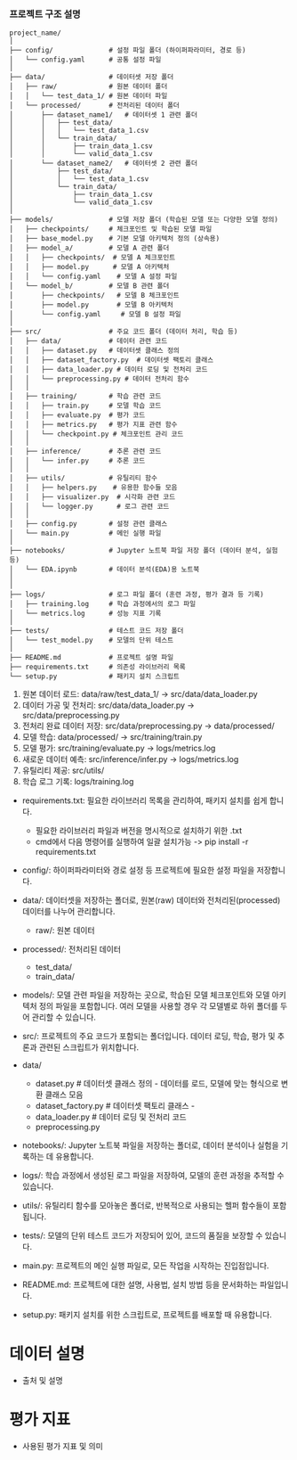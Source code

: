 ### 프로젝트 구조 설명

```
project_name/
│
├── config/              # 설정 파일 폴더 (하이퍼파라미터, 경로 등)
│   └── config.yaml      # 공통 설정 파일
│
├── data/                # 데이터셋 저장 폴더
│   ├── raw/             # 원본 데이터 폴더
│   │   └── test_data_1/ # 원본 데이터 파일
│   └── processed/       # 전처리된 데이터 폴더
│       ├── dataset_name1/   # 데이터셋 1 관련 폴더
│       │   ├── test_data/
│       │   │   └── test_data_1.csv
│       │   └── train_data/
│       │       ├── train_data_1.csv
│       │       └── valid_data_1.csv
│       └── dataset_name2/   # 데이터셋 2 관련 폴더
│           ├── test_data/
│           │   └── test_data_1.csv
│           └── train_data/
│               ├── train_data_1.csv
│               └── valid_data_1.csv
│
├── models/              # 모델 저장 폴더 (학습된 모델 또는 다양한 모델 정의)
│   ├── checkpoints/     # 체크포인트 및 학습된 모델 파일
│   ├── base_model.py    # 기본 모델 아키텍처 정의 (상속용)
│   ├── model_a/         # 모델 A 관련 폴더
│   │   ├── checkpoints/  # 모델 A 체크포인트
│   │   ├── model.py      # 모델 A 아키텍처
│   │   └── config.yaml    # 모델 A 설정 파일
│   └── model_b/         # 모델 B 관련 폴더
│       ├── checkpoints/   # 모델 B 체크포인트
│       ├── model.py       # 모델 B 아키텍처
│       └── config.yaml     # 모델 B 설정 파일
│
├── src/                 # 주요 코드 폴더 (데이터 처리, 학습 등)
│   ├── data/            # 데이터 관련 코드
│   │   ├── dataset.py   # 데이터셋 클래스 정의
│   │   ├── dataset_factory.py  # 데이터셋 팩토리 클래스
│   │   ├── data_loader.py # 데이터 로딩 및 전처리 코드
│   │   └── preprocessing.py # 데이터 전처리 함수
│   │
│   ├── training/        # 학습 관련 코드
│   │   ├── train.py     # 모델 학습 코드
│   │   ├── evaluate.py  # 평가 코드
│   │   ├── metrics.py   # 평가 지표 관련 함수
│   │   └── checkpoint.py # 체크포인트 관리 코드
│   │
│   ├── inference/       # 추론 관련 코드
│   │   └── infer.py     # 추론 코드
│   │
│   ├── utils/           # 유틸리티 함수
│   │   ├── helpers.py    # 유용한 함수들 모음
│   │   ├── visualizer.py  # 시각화 관련 코드
│   │   └── logger.py      # 로그 관련 코드
│   │
│   ├── config.py        # 설정 관련 클래스
│   └── main.py          # 메인 실행 파일
│
├── notebooks/           # Jupyter 노트북 파일 저장 폴더 (데이터 분석, 실험 등)
│   └── EDA.ipynb        # 데이터 분석(EDA)용 노트북
│
│
├── logs/                # 로그 파일 폴더 (훈련 과정, 평가 결과 등 기록)
│   ├── training.log     # 학습 과정에서의 로그 파일
│   └── metrics.log      # 성능 지표 기록
│
├── tests/               # 테스트 코드 저장 폴더
│   └── test_model.py    # 모델의 단위 테스트
│
├── README.md            # 프로젝트 설명 파일
├── requirements.txt     # 의존성 라이브러리 목록
└── setup.py             # 패키지 설치 스크립트
```

1. 원본 데이터 로드: data/raw/test_data_1/ → src/data/data_loader.py
2. 데이터 가공 및 전처리: src/data/data_loader.py → src/data/preprocessing.py
3. 전처리 완료 데이터 저장: src/data/preprocessing.py → data/processed/
4. 모델 학습: data/processed/ → src/training/train.py
5. 모델 평가: src/training/evaluate.py → logs/metrics.log
6. 새로운 데이터 예측: src/inference/infer.py → logs/metrics.log
7. 유틸리티 제공: src/utils/
8. 학습 로그 기록: logs/training.log

- requirements.txt: 필요한 라이브러리 목록을 관리하여, 패키지 설치를 쉽게 합니다.
	- 필요한 라이브러리 파일과 버전을 명시적으로 설치하기 위한 .txt
	- cmd에서 다음 명령어를 실행하여 일괄 설치가능  ->  pip install -r requirements.txt

- config/: 하이퍼파라미터와 경로 설정 등 프로젝트에 필요한 설정 파일을 저장합니다.

- data/: 데이터셋을 저장하는 폴더로, 원본(raw) 데이터와 전처리된(processed) 데이터를 나누어 관리합니다.
  - raw/:              원본 데이터

- processed/:      전처리된 데이터
  - test_data/
  - train_data/
- models/: 모델 관련 파일을 저장하는 곳으로, 학습된 모델 체크포인트와 모델 아키텍처 정의 파일을 포함합니다. 여러 모델을 사용할 경우 각 모델별로 하위 폴더를 두어 관리할 수 있습니다.

- src/: 프로젝트의 주요 코드가 포함되는 폴더입니다. 데이터 로딩, 학습, 평가 및 추론과 관련된 스크립트가 위치합니다.
- data/
  - dataset.py   # 데이터셋 클래스 정의
    	- 데이터를 로드, 모델에 맞는 형식으로 변환 클래스 모음
  - dataset_factory.py  # 데이터셋 팩토리 클래스
    	- 
  - data_loader.py # 데이터 로딩 및 전처리 코드
  - preprocessing.py
- notebooks/: Jupyter 노트북 파일을 저장하는 폴더로, 데이터 분석이나 실험을 기록하는 데 유용합니다.

- logs/: 학습 과정에서 생성된 로그 파일을 저장하여, 모델의 훈련 과정을 추적할 수 있습니다.

- utils/: 유틸리티 함수를 모아놓은 폴더로, 반복적으로 사용되는 헬퍼 함수들이 포함됩니다.

- tests/: 모델의 단위 테스트 코드가 저장되어 있어, 코드의 품질을 보장할 수 있습니다.

- main.py: 프로젝트의 메인 실행 파일로, 모든 작업을 시작하는 진입점입니다.

- README.md: 프로젝트에 대한 설명, 사용법, 설치 방법 등을 문서화하는 파일입니다.

- setup.py: 패키지 설치를 위한 스크립트로, 프로젝트를 배포할 때 유용합니다.




# 데이터 설명
- 출처 및 설명

# 평가 지표

-  사용된 평가 지표 및 의미
